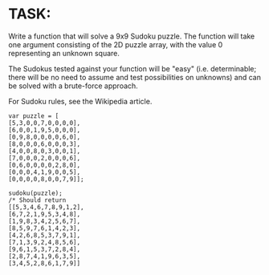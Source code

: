 # TASK:

Write a function that will solve a 9x9 Sudoku puzzle. The function will take one argument consisting of the 2D puzzle array, with the value 0 representing an unknown square.

The Sudokus tested against your function will be "easy" (i.e. determinable; there will be no need to assume and test possibilities on unknowns) and can be solved with a brute-force approach.

For Sudoku rules, see the Wikipedia article.
```
var puzzle = [
[5,3,0,0,7,0,0,0,0],
[6,0,0,1,9,5,0,0,0],
[0,9,8,0,0,0,0,6,0],
[8,0,0,0,6,0,0,0,3],
[4,0,0,8,0,3,0,0,1],
[7,0,0,0,2,0,0,0,6],
[0,6,0,0,0,0,2,8,0],
[0,0,0,4,1,9,0,0,5],
[0,0,0,0,8,0,0,7,9]];

sudoku(puzzle);
/* Should return
[[5,3,4,6,7,8,9,1,2],
[6,7,2,1,9,5,3,4,8],
[1,9,8,3,4,2,5,6,7],
[8,5,9,7,6,1,4,2,3],
[4,2,6,8,5,3,7,9,1],
[7,1,3,9,2,4,8,5,6],
[9,6,1,5,3,7,2,8,4],
[2,8,7,4,1,9,6,3,5],
[3,4,5,2,8,6,1,7,9]] 
```
